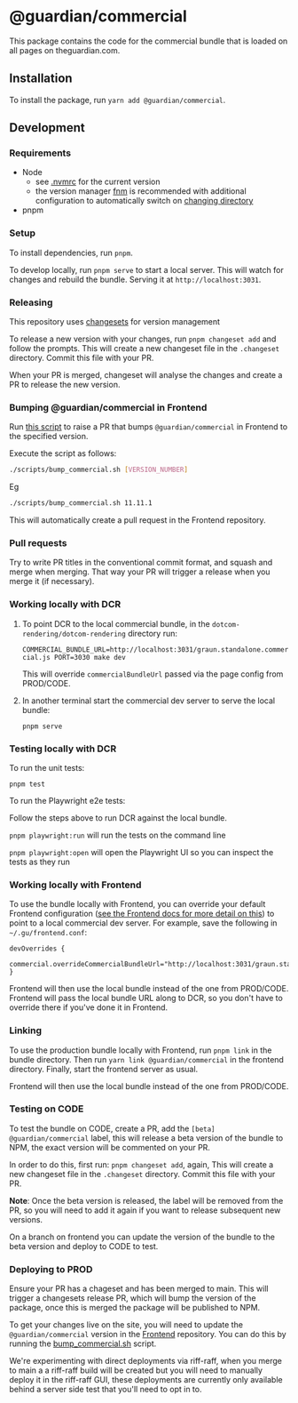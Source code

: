 # @guardian/commercial

This package contains the code for the commercial bundle that is loaded on all pages on theguardian.com.

## Installation

To install the package, run `yarn add @guardian/commercial`.

## Development

### Requirements

-   Node
    -   see [.nvmrc](../.nvmrc) for the current version
    -   the version manager [fnm](https://github.com/Schniz/fnm) is recommended with additional configuration to automatically switch on [changing directory](https://github.com/Schniz/fnm#shell-setup)
-   pnpm

### Setup

To install dependencies, run `pnpm`.

To develop locally, run `pnpm serve` to start a local server. This will watch for changes and rebuild the bundle. Serving it at `http://localhost:3031`.

### Releasing

This repository uses [changesets](https://github.com/changesets/changesets) for version management

To release a new version with your changes, run `pnpm changeset add` and follow the prompts. This will create a new changeset file in the `.changeset` directory. Commit this file with your PR.

When your PR is merged, changeset will analyse the changes and create a PR to release the new version.

### Bumping @guardian/commercial in Frontend
Run [this script](./scripts/bump_commercial.sh) to raise a PR that bumps `@guardian/commercial` in Frontend to the specified version.


Execute the script as follows:

```bash
./scripts/bump_commercial.sh [VERSION_NUMBER]
```

Eg
```bash
./scripts/bump_commercial.sh 11.11.1
```

This will automatically create a pull request in the Frontend repository.

### Pull requests

Try to write PR titles in the conventional commit format, and squash and merge when merging. That way your PR will trigger a release when you merge it (if necessary).

### Working locally with DCR

1.  To point DCR to the local commercial bundle, in the `dotcom-rendering/dotcom-rendering` directory run:

    `COMMERCIAL_BUNDLE_URL=http://localhost:3031/graun.standalone.commercial.js PORT=3030 make dev`

    This will override `commercialBundleUrl` passed via the page config from PROD/CODE.

1. In another terminal start the commercial dev server to serve the local bundle:

    `pnpm serve`

### Testing locally with DCR

To run the unit tests:

`pnpm test`

To run the Playwright e2e tests:

Follow the steps above to run DCR against the local bundle.

`pnpm playwright:run` will run the tests on the command line

`pnpm playwright:open` will open the Playwright UI so you can inspect the tests as they run

### Working locally with Frontend

To use the bundle locally with Frontend, you can override your default Frontend configuration ([see the Frontend docs for more detail on this](https://github.com/guardian/frontend/blob/038406bb5f876afd139b4747711c76551e8a7add/docs/03-dev-howtos/14-override-default-configuration.md)) to point to a local commercial dev server. For example, save the following in `~/.gu/frontend.conf`:

```
devOverrides {
    commercial.overrideCommercialBundleUrl="http://localhost:3031/graun.standalone.commercial.js"
}
```

Frontend will then use the local bundle instead of the one from PROD/CODE. Frontend will pass the local bundle URL along to DCR, so you don't have to override there if you've done it in Frontend.

### Linking

To use the production bundle locally with Frontend, run `pnpm link` in the bundle directory. Then run `yarn link @guardian/commercial` in the frontend directory. Finally, start the frontend server as usual.

Frontend will then use the local bundle instead of the one from PROD/CODE.

### Testing on CODE

To test the bundle on CODE, create a PR, add the `[beta] @guardian/commercial` label, this will release a beta version of the bundle to NPM, the exact version will be commented on your PR.

In order to do this, first run: `pnpm changeset add`, again, This will create a new changeset file in the `.changeset` directory. Commit this file with your PR.

**Note**: Once the beta version is released, the label will be removed from the PR, so you will need to add it again if you want to release subsequent new versions.

On a branch on frontend you can update the version of the bundle to the beta version and deploy to CODE to test.

### Deploying to PROD

Ensure your PR has a chageset and has been merged to main. This will trigger a changesets release PR, which will bump the version of the package, once this is merged the package will be published to NPM.

To get your changes live on the site, you will need to update the `@guardian/commercial` version in the [Frontend](https://github.com/guardian/frontend) repository. You can do this by running the [bump_commercial.sh](./scripts/bump_commercial.sh) script.

We're experimenting with direct deployments via riff-raff, when you merge to main a a riff-raff build will be created but you will need to manually deploy it in the riff-raff GUI, these deployments are currently only available behind a server side test that you'll need to opt in to.
